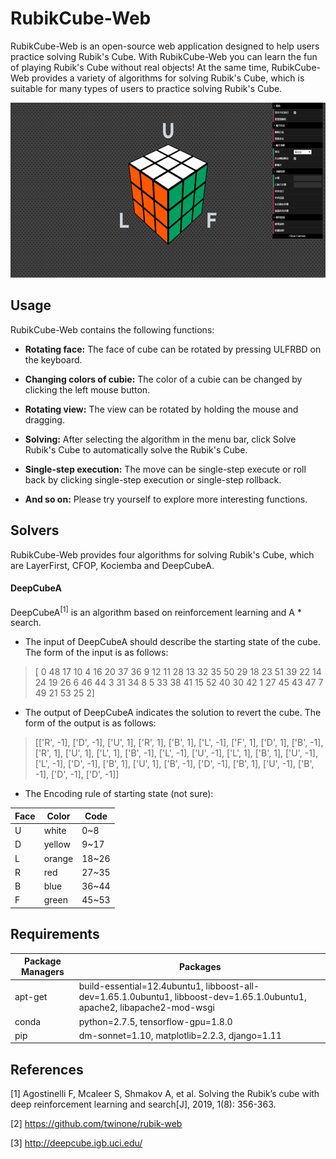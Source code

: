# RubikCube-Web
RubikCube-Web is an open-source web application designed to help users practice solving Rubik's Cube. With RubikCube-Web you can learn the fun of playing Rubik's Cube without real objects! At the same time, RubikCube-Web provides a variety of algorithms for solving Rubik's Cube, which is suitable for many types of users to practice solving Rubik's Cube.

<div align=center>
<img src="https://raw.githubusercontent.com/DuanXu-97/RubikCube-Web/master/doc/UI_1.png" alt="UI Image" width="600" height="280"/>
</div>

## Usage
RubikCube-Web contains the following functions:

- **Rotating face:**
The face of cube can be rotated by pressing ULFRBD on the keyboard.

- **Changing colors of cubie:**
The color of a cubie can be changed by clicking the left mouse button.

- **Rotating view:**
The view can be rotated by holding the mouse and dragging.

- **Solving:**
After selecting the algorithm in the menu bar, click Solve Rubik's Cube to automatically solve the Rubik's Cube.

- **Single-step execution:**
The move can be single-step execute or roll back by clicking single-step execution or single-step rollback.

- **And so on:**
Please try yourself to explore more interesting functions.

## Solvers
RubikCube-Web provides four algorithms for solving Rubik's Cube, which are LayerFirst, CFOP, Kociemba and DeepCubeA.

#### DeepCubeA
DeepCubeA<sup>[1]</sup> is an algorithm based on reinforcement learning and A * search.

- The input of DeepCubeA should describe the starting state of the cube. The form of the input is as follows:

>[ 0 48 17 10  4 16 20 37 36  9 12 11 28 13 32 35 50 29 18 23 51 39 22 14
 24 19 26  6 46 44  3 31 34  8  5 33 38 41 15 52 40 30 42  1 27 45 43 47
  7 49 21 53 25  2]

- The output of DeepCubeA indicates the solution to revert the cube. The form of the output is as follows:

>[['R', -1], ['D', -1], ['U', 1], ['R', 1], ['B', 1], ['L', -1], ['F', 1], ['D', 1], ['B', -1], ['R', 1], ['U', 1], ['L', 1], ['B', -1], ['L', -1], ['U', -1], ['L', 1], ['B', 1], ['U', -1], ['L', -1], ['D', -1], ['B', 1], ['U', 1], ['B', -1], ['D', -1], ['B', 1], ['U', -1], ['B', -1], ['D', -1], ['D', -1]]

- The Encoding rule of starting state (not sure):

|Face|Color|Code|
|---|---|---
|U|white|0~8
|D|yellow|9~17
|L|orange|18~26
|R|red|27~35
|B|blue|36~44
|F|green|45~53



## Requirements
|Package Managers|Packages|
|---|---
|apt-get|build-essential=12.4ubuntu1, libboost-all-dev=1.65.1.0ubuntu1, libboost-dev=1.65.1.0ubuntu1, apache2, libapache2-mod-wsgi
|conda|python=2.7.5, tensorflow-gpu=1.8.0
|pip|dm-sonnet=1.10, matplotlib=2.2.3, django=1.11

## References
[1] Agostinelli F, Mcaleer S, Shmakov A, et al. Solving the Rubik’s cube with deep reinforcement learning and search[J], 2019, 1(8): 356-363.

[2] https://github.com/twinone/rubik-web

[3] http://deepcube.igb.uci.edu/



